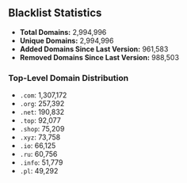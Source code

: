 ## Blacklist Statistics

- **Total Domains:** 2,994,996
- **Unique Domains:** 2,994,996
- **Added Domains Since Last Version:** 961,583
- **Removed Domains Since Last Version:** 988,503

### Top-Level Domain Distribution

-  `.com`: 1,307,172
-  `.org`: 257,392
-  `.net`: 190,832
-  `.top`: 92,077
-  `.shop`: 75,209
-  `.xyz`: 73,758
-  `.io`: 66,125
-  `.ru`: 60,756
-  `.info`: 51,779
-  `.pl`: 49,292
